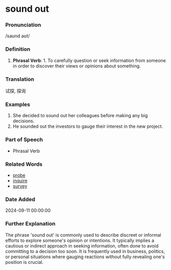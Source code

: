 # sound out
### Pronunciation
/saʊnd aʊt/
### Definition
1. **Phrasal Verb**: 1. To carefully question or seek information from someone in order to discover their views or opinions about something.
### Translation
试探, 探询
### Examples
1. She decided to sound out her colleagues before making any big decisions.
2. He sounded out the investors to gauge their interest in the new project.
### Part of Speech
- Phrasal Verb
### Related Words
- [probe](probe.md)
- [inquire](inquire.md)
- [survey](survey.md)
### Date Added
2024-09-11 00:00:00

### Further Explanation
The phrase 'sound out' is commonly used to describe discreet or informal efforts to explore someone's opinion or intentions. It typically implies a cautious or indirect approach in seeking information, often done to avoid committing to a decision too soon. It is frequently used in business, politics, or personal situations where gauging reactions without fully revealing one's position is crucial.